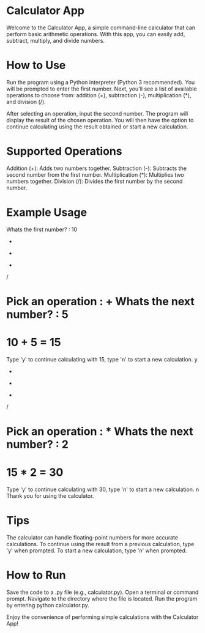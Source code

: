 # Calculator App
Welcome to the Calculator App, a simple command-line calculator that can perform basic arithmetic operations. With this app, you can easily add, subtract, multiply, and divide numbers.

# How to Use
Run the program using a Python interpreter (Python 3 recommended).
You will be prompted to enter the first number.
Next, you'll see a list of available operations to choose from: addition (+), subtraction (-), multiplication (*), and division (/).

After selecting an operation, input the second number.
The program will display the result of the chosen operation.
You will then have the option to continue calculating using the result obtained or start a new calculation.

# Supported Operations
Addition (+): Adds two numbers together.
Subtraction (-): Subtracts the second number from the first number.
Multiplication (*): Multiplies two numbers together.
Division (/): Divides the first number by the second number.

# Example Usage
Whats the first number? : 10

+
-
*
/

Pick an operation : +
Whats the next number? : 5
===============
10 + 5 = 15
===============
Type 'y' to continue calculating with 15, type 'n' to start a new calculation. y

+
-
*
/

Pick an operation : *
Whats the next number? : 2
===============
15 * 2 = 30
===============
Type 'y' to continue calculating with 30, type 'n' to start a new calculation. n
Thank you for using the calculator.

# Tips
The calculator can handle floating-point numbers for more accurate calculations.
To continue using the result from a previous calculation, type 'y' when prompted.
To start a new calculation, type 'n' when prompted.

# How to Run
Save the code to a .py file (e.g., calculator.py).
Open a terminal or command prompt.
Navigate to the directory where the file is located.
Run the program by entering python calculator.py.

Enjoy the convenience of performing simple calculations with the Calculator App!

